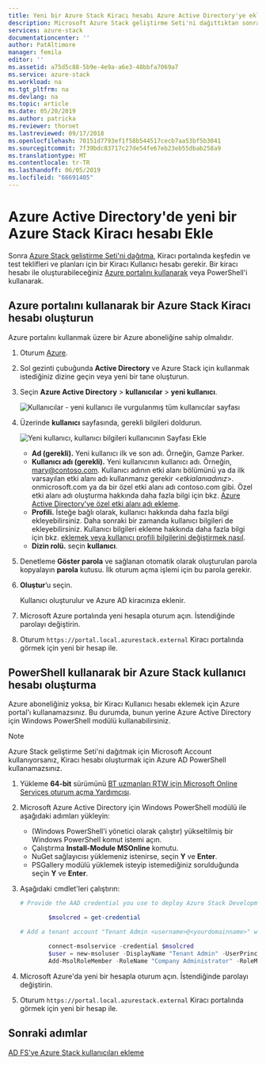 ```yaml
---
title: Yeni bir Azure Stack Kiracı hesabı Azure Active Directory'ye ekleme | Microsoft Docs
description: Microsoft Azure Stack geliştirme Seti'ni dağıttıktan sonra Kiracı portalında keşfedebilirsiniz için en az bir Kiracı Kullanıcı hesabı oluşturmanız gerekir.
services: azure-stack
documentationcenter: ''
author: PatAltimore
manager: femila
editor: ''
ms.assetid: a75d5c88-5b9e-4e9a-a6e3-48bbfa7069a7
ms.service: azure-stack
ms.workload: na
ms.tgt_pltfrm: na
ms.devlang: na
ms.topic: article
ms.date: 05/20/2019
ms.author: patricka
ms.reviewer: thoroet
ms.lastreviewed: 09/17/2018
ms.openlocfilehash: 70151d7793ef1f58b544517cecb7aa53bf5b3041
ms.sourcegitcommit: 7f39bdc83717c27de54fe67eb23eb55dbab258a9
ms.translationtype: MT
ms.contentlocale: tr-TR
ms.lasthandoff: 06/05/2019
ms.locfileid: "66691405"
---
```

# <a name="add-a-new-azure-stack-tenant-account-in-azure-active-directory"></a>Azure Active Directory'de yeni bir Azure Stack Kiracı hesabı Ekle

Sonra [Azure Stack geliştirme Seti'ni dağıtma](../asdk/asdk-install.md), Kiracı portalında keşfedin ve test teklifleri ve planları için bir Kiracı Kullanıcı hesabı gerekir. Bir kiracı hesabı ile oluşturabileceğiniz [Azure portalını kullanarak](#create-an-azure-stack-tenant-account-using-the-azure-portal) veya PowerShell'i kullanarak.

## <a name="create-an-azure-stack-tenant-account-using-the-azure-portal"></a>Azure portalını kullanarak bir Azure Stack Kiracı hesabı oluşturun

Azure portalını kullanmak üzere bir Azure aboneliğine sahip olmalıdır.

1. Oturum [Azure](https://portal.azure.com).
2. Sol gezinti çubuğunda **Active Directory** ve Azure Stack için kullanmak istediğiniz dizine geçin veya yeni bir tane oluşturun.
3. Seçin **Azure Active Directory** > **kullanıcılar** > **yeni kullanıcı**.

    ![Kullanıcılar - yeni kullanıcı ile vurgulanmış tüm kullanıcılar sayfası](media/azure-stack-add-new-user-aad/new-user-all-users.png)

4. Üzerinde **kullanıcı** sayfasında, gerekli bilgileri doldurun.

    ![Yeni kullanıcı, kullanıcı bilgileri kullanıcının Sayfası Ekle](media/azure-stack-add-new-user-aad/new-user-user.png)

   - **Ad (gerekli).** Yeni kullanıcı ilk ve son adı. Örneğin, Gamze Parker.
   - **Kullanıcı adı (gerekli).** Yeni kullanıcının kullanıcı adı. Örneğin, mary@contoso.com.
       Kullanıcı adının etki alanı bölümünü ya da ilk varsayılan etki alanı adı kullanmanız gerekir <_etkialanıadınız_>. onmicrosoft.com ya da bir özel etki alanı adı contoso.com gibi. Özel etki alanı adı oluşturma hakkında daha fazla bilgi için bkz. [Azure Active Directory'ye özel etki alanı adı ekleme](/azure/active-directory/fundamentals/add-custom-domain).
   - **Profili.** İsteğe bağlı olarak, kullanıcı hakkında daha fazla bilgi ekleyebilirsiniz. Daha sonraki bir zamanda kullanıcı bilgileri de ekleyebilirsiniz. Kullanıcı bilgileri ekleme hakkında daha fazla bilgi için bkz. [eklemek veya kullanıcı profili bilgilerini değiştirmek nasıl](/azure/active-directory/fundamentals/active-directory-users-profile-azure-portal).
   - **Dizin rolü.**  seçin **kullanıcı**.

5. Denetleme **Göster parola** ve sağlanan otomatik olarak oluşturulan parola kopyalayın **parola** kutusu. İlk oturum açma işlemi için bu parola gerekir.

6. **Oluştur**’u seçin.

    Kullanıcı oluşturulur ve Azure AD kiracınıza eklenir.

7. Microsoft Azure portalında yeni hesapla oturum açın. İstendiğinde parolayı değiştirin.
8. Oturum `https://portal.local.azurestack.external` Kiracı portalında görmek için yeni bir hesap ile.

## <a name="create-an-azure-stack-user-account-using-powershell"></a>PowerShell kullanarak bir Azure Stack kullanıcı hesabı oluşturma

Azure aboneliğiniz yoksa, bir Kiracı Kullanıcı hesabı eklemek için Azure portal'ı kullanamazsınız. Bu durumda, bunun yerine Azure Active Directory için Windows PowerShell modülü kullanabilirsiniz.

> [!NOTE]
> Azure Stack geliştirme Seti'ni dağıtmak için Microsoft Account kullanıyorsanız, Kiracı hesabı oluşturmak için Azure AD PowerShell kullanamazsınız. 

1. Yükleme **64-bit** sürümünü [BT uzmanları RTW için Microsoft Online Services oturum açma Yardımcısı](https://go.microsoft.com/fwlink/p/?LinkId=286152).

2. Microsoft Azure Active Directory için Windows PowerShell modülü ile aşağıdaki adımları yükleyin:

    - (Windows PowerShell'i yönetici olarak çalıştır) yükseltilmiş bir Windows PowerShell komut istemi açın.
    - Çalıştırma **Install-Module MSOnline** komutu.
    - NuGet sağlayıcısı yüklemeniz istenirse, seçin **Y** ve **Enter**.
    - PSGallery modülü yüklemek isteyip istemediğiniz sorulduğunda seçin **Y** ve **Enter**.

3. Aşağıdaki cmdlet'leri çalıştırın:

    ```powershell
    # Provide the AAD credential you use to deploy Azure Stack Development Kit

            $msolcred = get-credential

    # Add a tenant account "Tenant Admin <username>@<yourdomainname>" with the initial password "<password>".

            connect-msolservice -credential $msolcred
            $user = new-msoluser -DisplayName "Tenant Admin" -UserPrincipalName <username>@<yourdomainname> -Password <password>
            Add-MsolRoleMember -RoleName "Company Administrator" -RoleMemberType User -RoleMemberObjectId $user.ObjectId

    ```

1. Microsoft Azure'da yeni bir hesapla oturum açın. İstendiğinde parolayı değiştirin.
2. Oturum `https://portal.local.azurestack.external` Kiracı portalında görmek için yeni bir hesap ile.

## <a name="next-steps"></a>Sonraki adımlar

[AD FS'ye Azure Stack kullanıcıları ekleme](azure-stack-add-users-adfs.md)
